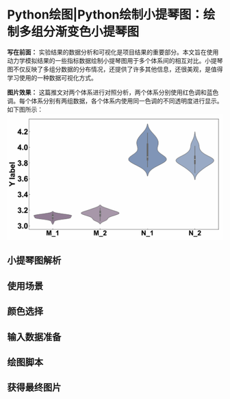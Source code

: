 # Python绘图|Python绘制小提琴图：绘制多组分渐变色小提琴图
**写在前面：** 实验结果的数据分析和可视化是项目结果的重要部分。本文旨在使用动力学模拟结果的一些指标数据绘制小提琴图用于多个体系间的相互对比。小提琴图不仅反映了多组分数据的分布情况，还提供了许多其他信息，还很美观，是值得学习使用的一种数据可视化方式。   

**图片效果：** 这篇推文对两个体系进行对照分析，两个体系分别使用红色调和蓝色调。每个体系分别有两组数据，各个体系内使用同一色调的不同透明度进行显示。如下图所示：  
![](Python绘图Python绘制小提琴图绘制多组分渐变色小提琴图/Python绘图Python绘制小提琴图绘制多组分渐变色小提琴图_2025-02-20-14-03-12.png)  

## 小提琴图解析

## 使用场景

## 颜色选择

## 输入数据准备

## 绘图脚本

## 获得最终图片
